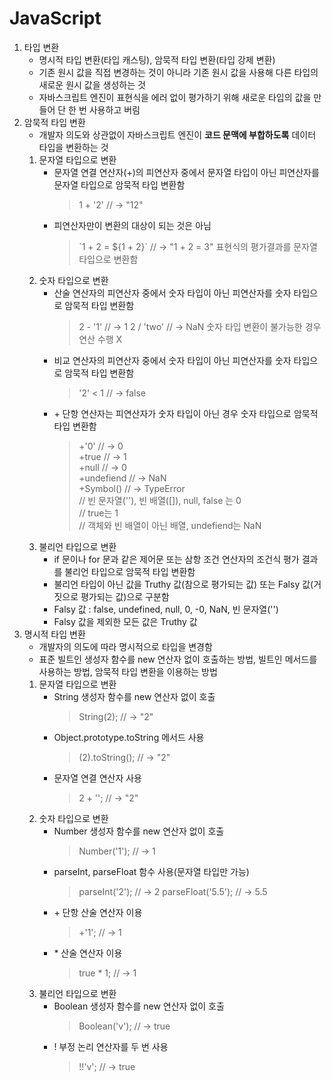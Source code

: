 # JavaScript
1. 타입 변환  
   * 명시적 타입 변환(타입 캐스팅), 암묵적 타입 변환(타입 강제 변환)
   * 기존 원시 값을 직접 변경하는 것이 아니라 기존 원시 값을 사용해 다른 타입의 새로운 원시 값을 생성하는 것
   * 자바스크립트 엔진이 표현식을 에러 없이 평가하기 위해 새로운 타입의 값을 만들어 단 한 번 사용하고 버림
2. 암묵적 타입 변환  
   * 개발자 의도와 상관없이 자바스크립트 엔진이 **코드 문맥에 부합하도록** 데이터 타입을 변환하는 것
   1. 문자열 타입으로 변환  
      * 문자열 연결 연산자(+)의 피연산자 중에서 문자열 타입이 아닌 피연산자를 문자열 타입으로 암묵적 타입 변환함  
        > 1 + '2' // → "12"      
      * 피연산자만이 변환의 대상이 되는 것은 아님  
         > \`1 + 2 = ${1 + 2}\` // → "1 + 2 = 3" 표현식의 평가결과를 문자열 타입으로 변환함 
   2. 숫자 타입으로 변환
      * 산술 연산자의 피연산자 중에서 숫자 타입이 아닌 피연산자를 숫자 타입으로 암묵적 타입 변환함
         > 2 - '1' // → 1
         > 2 / 'two' // → NaN 숫자 타입 변환이 불가능한 경우 연산 수행 X
      * 비교 연산자의 피연산자 중에서 숫자 타입이 아닌 피연산자를 숫자 타입으로 암묵적 타입 변환함
         > '2' < 1 // → false
      * \+ 단항 연산자는 피연산자가 숫자 타입이 아닌 경우 숫자 타입으로 암묵적 타입 변환함
         > +'0' // → 0  
         > +true // → 1  
         > +null // → 0  
         > +undefiend // → NaN  
         > +Symbol() // → TypeError  
         > // 빈 문자열(''), 빈 배열([]), null, false 는 0  
         > // true는 1  
         > // 객체와 빈 배열이 아닌 배열, undefiend는 NaN
   3. 불리언 타입으로 변환
      * if 문이나 for 문과 같은 제어문 또는 삼항 조건 연산자의 조건식 평가 결과를 불리언 타입으로 암묵적 타입 변환함
      * 불리언 타입이 아닌 값을 Truthy 값(참으로 평가되는 값) 또는 Falsy 값(거짓으로 평가되는 값)으로 구분함
      * Falsy 값 : false, undefined, null, 0, -0, NaN, 빈 문자열('')
      * Falsy 값을 제외한 모든 값은 Truthy 값
  3. 명시적 타입 변환
     * 개발자의 의도에 따라 명시적으로 타입을 변경함
     * 표준 빌트인 생성자 함수를 new 연산자 없이 호출하는 방법, 빌트인 메서드를 사용하는 방법, 암묵적 타입 변환을 이용하는 방법
     1. 문자열 타입으로 변환
        + String 생성자 함수를 new 연산자 없이 호출
          > String(2); // → "2"
        + Object.prototype.toString 메서드 사용
          > (2).toString(); // → "2"
        + 문자열 연결 연산자 사용
          > 2 + ''; // → "2"
     2. 숫자 타입으로 변환
        + Number 생성자 함수를 new 연산자 없이 호출
          > Number('1'); // → 1
        + parseInt, parseFloat 함수 사용(문자열 타입만 가능)
          > parseInt('2'); // → 2
          > parseFloat('5.5'); // → 5.5
        + \+ 단항 산술 연산자 이용
          > \+'1'; // → 1
        + \* 산술 연산자 이용
          > true * 1; // → 1
     3. 불리언 타입으로 변환
        + Boolean 생성자 함수를 new 연산자 없이 호출
          > Boolean('v'); // → true
        + ! 부정 논리 연산자를 두 번 사용
          > !!'v'; // → true